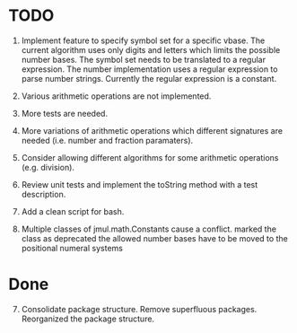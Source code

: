 
# TODO

1) Implement feature to specify symbol set for a specific vbase. The current algorithm uses only
   digits and letters which limits the possible number bases.
   The symbol set needs to be translated to a regular expression. The number implementation
   uses a regular expression to parse number strings. Currently the regular expression is a
   constant.

2) Various arithmetic operations are not implemented.

3) More tests are needed.

4) More variations of arithmetic operations which different signatures are needed (i.e.
   number and fraction paramaters).

5) Consider allowing different algorithms for some arithmetic operations (e.g. division).

6) Review unit tests and implement the toString method with a test description.

8) Add a clean script for bash.

9) Multiple classes of jmul.math.Constants cause a conflict.
	marked the class as deprecated
	the allowed number bases have to be moved to the positional numeral systems

# Done

7) Consolidate package structure. Remove superfluous packages.
	Reorganized the package structure.